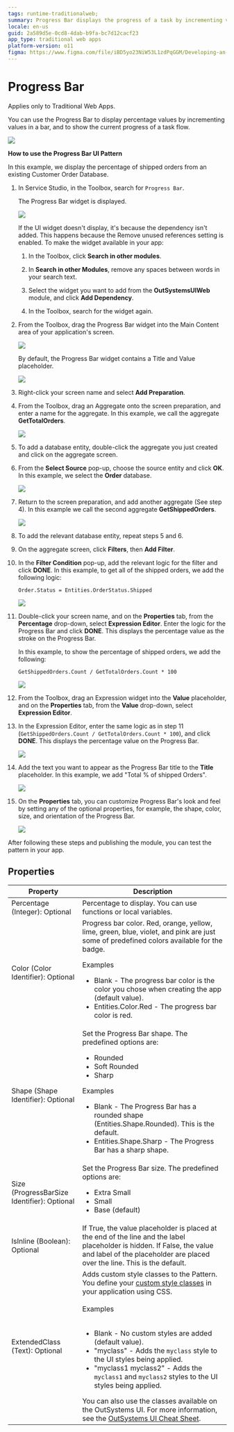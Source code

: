 ```yaml
---
tags: runtime-traditionalweb; 
summary: Progress Bar displays the progress of a task by incrementing values in a bar.
locale: en-us
guid: 2a589d5e-0cd8-4dab-b9fa-bc7d12cacf23
app_type: traditional web apps
platform-version: o11
figma: https://www.figma.com/file/iBD5yo23NiW53L1zdPqGGM/Developing-an-Application?type=design&node-id=243%3A28&mode=design&t=u4ANW5BJS7Flsdmg-1
---
```


# Progress Bar

<div class="info" markdown="1">

Applies only to Traditional Web Apps.

</div>

You can use the Progress Bar to display percentage values by incrementing values in a bar, and to show the current progress of a task flow. <!--You can also show progress in a Progress Circle or a Progress Circle Fraction. When using the Progress Bar UI Pattern, be consistent, for example, if an action displays a linear indicator on one screen, that same action should not use a circular indicator elsewhere in the app. -->

![](<images/progressbar-1-ss.png>)

**How to use the Progress Bar UI Pattern**

In this example, we display the percentage of shipped orders from an existing Customer Order Database.

1. In Service Studio, in the Toolbox, search for `Progress Bar`.

    The Progress Bar widget is displayed.

    ![](<images/progressbar-2-ss.png>)

    If the UI widget doesn't display, it's because the dependency isn't added. This happens because the Remove unused references setting is enabled. To make the widget available in your app:

    1. In the Toolbox, click **Search in other modules**.

    1. In **Search in other Modules**, remove any spaces between words in your search text.
    
    1. Select the widget you want to add from the **OutSystemsUIWeb** module, and click **Add Dependency**. 
    
    1. In the Toolbox, search for the widget again.

1. From the Toolbox, drag the Progress Bar widget into the Main Content area of your application's screen.

    ![](<images/progressbar-3-ss.png>)

    By default, the Progress Bar widget contains a Title and Value placeholder.

    ![](<images/progressbar-4-ss.png>)

1. Right-click your screen name and select **Add Preparation**.

1. From the Toolbox, drag an Aggregate onto the screen preparation, and enter a name for the aggregate. In this example, we call the aggregate **GetTotalOrders**.

    ![](<images/progressbar-10-ss.png>)

1. To add a database entity, double-click the aggregate you just created and click on the aggregate screen.

1. From the **Select Source** pop-up, choose the source entity and click **OK**. In this example, we select the **Order** database.

    ![](<images/progressbar-11-ss.png>)

1. Return to the screen preparation, and add another aggregate (See step 4). In this example we call the second aggregate **GetShippedOrders**.

    ![](<images/progressbar-12-ss.png>)

1. To add the relevant database entity, repeat steps 5 and 6.

1. On the aggregate screen, click **Filters**, then **Add Filter**.

1. In the **Filter Condition** pop-up, add the relevant logic for the filter and click **DONE**. In this example, to get all of the shipped orders, we add the following logic:

    `Order.Status = Entities.OrderStatus.Shipped`

    ![](<images/progressbar-13-ss.png>)

1. Double-click your screen name, and on the **Properties** tab, from the **Percentage** drop-down, select **Expression Editor**.
Enter the logic for the Progress Bar and click **DONE**.  This displays the percentage value as the stroke on the Progress Bar.

    In this example, to show the percentage of shipped orders, we add the following:

    `GetShippedOrders.Count / GetTotalOrders.Count * 100`

    ![](<images/progressbar-14-ss.png>)

1. From the Toolbox, drag an Expression widget into the **Value** placeholder, and on the **Properties** tab, from the **Value** drop-down, select **Expression Editor**.

1. In the Expression Editor, enter the same logic as in step 11 (`GetShippedOrders.Count / GetTotalOrders.Count * 100`), and click **DONE**. This displays the percentage value on the Progress Bar.

    ![](<images/progressbar-15-ss.png>)

1. Add the text you want to appear as the Progress Bar title to the **Title** placeholder. In this example, we add "Total % of shipped Orders".

    ![](<images/progressbar-16-ss.png>)

1. On the **Properties** tab, you can customize Progress Bar's look and feel by setting any of the optional properties, for example, the shape, color, size, and orientation of the Progress Bar.

    ![](<images/progressbar-5-ss.png>)

After following these steps and publishing the module, you can test the pattern in your app.

## Properties

| Property                                    | Description                                                                                                                                                                                                                                                                                                                                                                                                                                                                                                                                                                                                                        |
|---------------------------------------------|------------------------------------------------------------------------------------------------------------------------------------------------------------------------------------------------------------------------------------------------------------------------------------------------------------------------------------------------------------------------------------------------------------------------------------------------------------------------------------------------------------------------------------------------------------------------------------------------------------------------------------|
| Percentage (Integer): Optional              | Percentage to display. You can use functions or local variables.                                                                                                                                                                                                                                                                                                                                                                                                                                                                                                                                                                   |
| Color (Color Identifier): Optional          | Progress bar color. Red, orange, yellow, lime, green, blue, violet, and pink are just some of predefined colors available for the badge. <p>Examples <ul><li>Blank - The progress bar color  is the color you chose when creating the app (default value).</li><li>Entities.Color.Red - The progress bar color is red.</li></ul></p>                                                                                                                                                                                                                                                                                               |
| Shape (Shape Identifier): Optional          | Set the Progress Bar shape. The predefined options are: <ul><li>Rounded</li><li> Soft Rounded </li> <li>Sharp</li></ul><p>Examples <ul><li>Blank - The Progress Bar has a rounded shape (Entities.Shape.Rounded). This is the default.</li><li>Entities.Shape.Sharp - The Progress Bar has a sharp shape.</li></ul></p>                                                                                                                                                                                                                                                                                                            |
| Size (ProgressBarSize Identifier): Optional | Set the Progress Bar size. The predefined options are: <ul><li>Extra Small</li><li>Small</li> <li>Base (default)</li></ul>                                                                                                                                                                                                                                                                                                                                                                                                                                                                                                         |
| IsInline (Boolean): Optional                | If True, the value placeholder is placed at the end of the line and the label placeholder is hidden. If False, the value and label of the placeholder are placed over the line. This is the default.                                                                                                                                                                                                                                                                                                                                                                                                                               |
| ExtendedClass (Text): Optional              | Adds custom style classes to the Pattern. You define your [custom style classes](../../../look-feel/css.md) in your application using CSS.<br/><br/>Examples<br/><br/> <ul><li>Blank - No custom styles are added (default value).</li><li>"myclass" - Adds the ``myclass`` style to the UI styles being applied.</li><li>"myclass1 myclass2" - Adds the ``myclass1`` and ``myclass2`` styles to the UI styles being applied.</li></ul>You can also use the classes available on the OutSystems UI. For more information, see the [OutSystems UI Cheat Sheet](https://outsystemsui.outsystems.com/OutSystemsUIWebsite/CheatSheet). |
